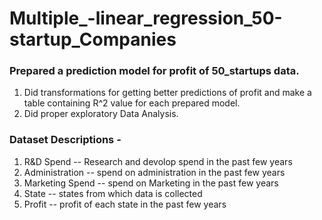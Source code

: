 # Multiple_-linear_regression_50-startup_Companies
### Prepared a prediction model for profit of 50_startups data.
	
 1. Did transformations for getting better predictions of profit and make a table containing R^2 value for each prepared model.
2. Did proper exploratory Data Analysis.

### Dataset Descriptions - 

1. R&D Spend -- Research and devolop spend in the past few years
2. Administration -- spend on administration in the past few years
3. Marketing Spend -- spend on Marketing in the past few years
4. State -- states from which data is collected
5. Profit  -- profit of each state in the past few years

